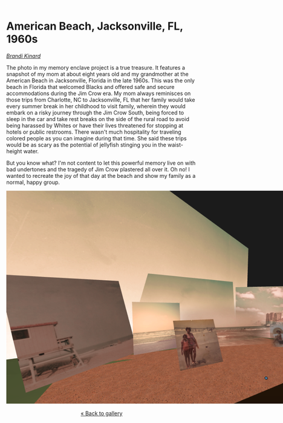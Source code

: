 <img style="float:left;" alt="A Black woman and child in swimsuits standing on a sandy beach in warm orangish light, sea green waves sloshing in the background. Footprints and a wooden beach platform are visible along with distant swimmers." src="images/empty.png" />

# American Beach, Jacksonville, FL, 1960s

_[Brandi Kinard](https://brandikinard.com/)_

The photo in my memory enclave project is a true treasure. It features a snapshot of my mom at about eight years old and my grandmother at the American Beach in Jacksonville, Florida in the late 1960s. This was the only beach in Florida that welcomed Blacks and offered safe and secure accommodations during the Jim Crow era. My mom always reminisces on those trips from Charlotte, NC to Jacksonville, FL that her family would take every summer break in her childhood to visit family, wherein they would embark on a risky journey through the Jim Crow South, being forced to sleep in the car and take rest breaks on the side of the rural road to avoid being harassed by Whites or have their lives threatened for stopping at hotels or public restrooms. There wasn't much hospitality for traveling colored people as you can imagine during that time. She said these trips would be as scary as the potential of jellyfish stinging you in the waist-height water.

But you know what? I'm not content to let this powerful memory live on with bad undertones and the tragedy of Jim Crow plastered all over it. Oh no! I wanted to recreate the joy of that day at the beach and show my family as a normal, happy group.

<img alt="Another view of the beach from further away, more people seated under umbrellas to the right side." src="images/brandi-kinard-4.png" style="max-width:900px;" />

<center><p>

[&laquo; Back to gallery](#)

</p></center>

<style>

header {
  background-image: url('images/brandi-kinard.png');
}

</style>
